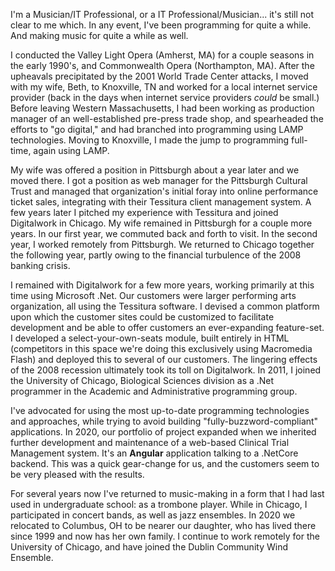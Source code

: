 I'm a Musician/IT Professional, or a IT Professional/Musician... it's still not
clear to me which. In any event, I've been programming for quite a while. And making
music for quite a while as well.

I conducted the Valley Light Opera (Amherst, MA) for a couple seasons in the early
1990's, and Commonwealth Opera (Northampton, MA). After the upheavals precipitated
by the 2001 World Trade Center attacks, I moved with my wife, Beth, to Knoxville, TN
and worked for a local internet service provider (back in the days when internet
service providers *could* be small.) Before leaving Western Massachusetts, I had been
working as production manager of an well-established pre-press trade shop, and 
spearheaded the efforts to "go digital," and had branched into programming using 
LAMP technologies. Moving to Knoxville, I made the jump to programming full-time, again
using LAMP.

My wife was offered a position in Pittsburgh about a year later and we moved there. I got 
a position as web manager for the Pittsburgh Cultural Trust and managed that organization's
initial foray into online performance ticket sales, integrating with their Tessitura client
management system. A few years later I pitched my experience with Tessitura and joined 
Digitalwork in Chicago. My wife remained in Pittsburgh for a couple more years. In our first year, we commuted back
and forth to visit. In the second year, I worked remotely from Pittsburgh. We returned to
Chicago together the following year, partly owing to the financial turbulence of the 2008 banking
crisis. 

I remained with Digitalwork for a few more years, working primarily at this time using
Microsoft .Net. Our customers were larger performing arts organization, all using the 
Tessitura software. I devised a common platform upon which the customer sites could be
customized to facilitate development and be able to offer customers an ever-expanding feature-set. 
I developed a select-your-own-seats module, built entirely in HTML (competitors in this
space we're doing this exclusively using Macromedia Flash) and deployed this to several of our 
customers. The lingering effects of the
2008 recession ultimately took its toll on Digitalwork. In 2011, I joined the University of Chicago,
Biological Sciences division as a .Net programmer in the Academic and Administrative 
programming group.

I've advocated for using the most up-to-date programming technologies and 
approaches, while trying to avoid building "fully-buzzword-compliant" applications. In 2020,
our portfolio of project expanded when we inherited further development and maintenance of
a web-based Clinical Trial Management system. It's an **Angular** application talking to a 
.NetCore backend. This was a quick gear-change for us, and the customers seem to be very 
pleased with the results.

For several years now I've returned to music-making in a form that I had last used in 
undergraduate school: as a trombone player. While in Chicago, I participated in concert
bands, as well as jazz ensembles. In 2020 we relocated to Columbus, OH to be nearer our
daughter, who has lived there since 1999 and now has her own family. I continue to work
remotely for the University of Chicago, and have joined the Dublin Community Wind Ensemble.
